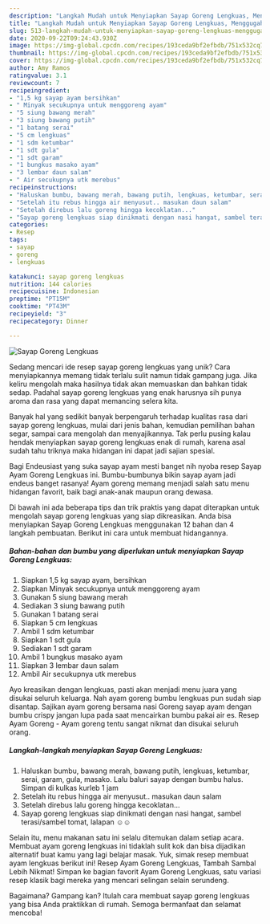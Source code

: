 ```yaml
---
description: "Langkah Mudah untuk Menyiapkan Sayap Goreng Lengkuas, Menggugah Selera"
title: "Langkah Mudah untuk Menyiapkan Sayap Goreng Lengkuas, Menggugah Selera"
slug: 513-langkah-mudah-untuk-menyiapkan-sayap-goreng-lengkuas-menggugah-selera
date: 2020-09-22T09:24:43.930Z
image: https://img-global.cpcdn.com/recipes/193ceda9bf2efbdb/751x532cq70/sayap-goreng-lengkuas-foto-resep-utama.jpg
thumbnail: https://img-global.cpcdn.com/recipes/193ceda9bf2efbdb/751x532cq70/sayap-goreng-lengkuas-foto-resep-utama.jpg
cover: https://img-global.cpcdn.com/recipes/193ceda9bf2efbdb/751x532cq70/sayap-goreng-lengkuas-foto-resep-utama.jpg
author: Amy Ramos
ratingvalue: 3.1
reviewcount: 7
recipeingredient:
- "1,5 kg sayap ayam bersihkan"
- " Minyak secukupnya untuk menggoreng ayam"
- "5 siung bawang merah"
- "3 siung bawang putih"
- "1 batang serai"
- "5 cm lengkuas"
- "1 sdm ketumbar"
- "1 sdt gula"
- "1 sdt garam"
- "1 bungkus masako ayam"
- "3 lembar daun salam"
- " Air secukupnya utk merebus"
recipeinstructions:
- "Haluskan bumbu, bawang merah, bawang putih, lengkuas, ketumbar, serai, garam, gula, masako. Lalu baluri sayap dengan bumbu halus. Simpan di kulkas kurleb 1 jam"
- "Setelah itu rebus hingga air menyusut.. masukan daun salam"
- "Setelah direbus lalu goreng hingga kecoklatan..."
- "Sayap goreng lengkuas siap dinikmati dengan nasi hangat, sambel terasi/sambel tomat, lalapan ☺☺"
categories:
- Resep
tags:
- sayap
- goreng
- lengkuas

katakunci: sayap goreng lengkuas 
nutrition: 144 calories
recipecuisine: Indonesian
preptime: "PT15M"
cooktime: "PT43M"
recipeyield: "3"
recipecategory: Dinner

---
```



![Sayap Goreng Lengkuas](https://img-global.cpcdn.com/recipes/193ceda9bf2efbdb/751x532cq70/sayap-goreng-lengkuas-foto-resep-utama.jpg)

Sedang mencari ide resep sayap goreng lengkuas yang unik? Cara menyiapkannya memang tidak terlalu sulit namun tidak gampang juga. Jika keliru mengolah maka hasilnya tidak akan memuaskan dan bahkan tidak sedap. Padahal sayap goreng lengkuas yang enak harusnya sih punya aroma dan rasa yang dapat memancing selera kita.

Banyak hal yang sedikit banyak berpengaruh terhadap kualitas rasa dari sayap goreng lengkuas, mulai dari jenis bahan, kemudian pemilihan bahan segar, sampai cara mengolah dan menyajikannya. Tak perlu pusing kalau hendak menyiapkan sayap goreng lengkuas enak di rumah, karena asal sudah tahu triknya maka hidangan ini dapat jadi sajian spesial.

Bagi Endeusiast yang suka sayap ayam mesti banget nih nyoba resep Sayap Ayam Goreng Lengkuas ini. Bumbu-bumbunya bikin sayap ayam jadi endeus banget rasanya! Ayam goreng memang menjadi salah satu menu hidangan favorit, baik bagi anak-anak maupun orang dewasa.


Di bawah ini ada beberapa tips dan trik praktis yang dapat diterapkan untuk mengolah sayap goreng lengkuas yang siap dikreasikan. Anda bisa menyiapkan Sayap Goreng Lengkuas menggunakan 12 bahan dan 4 langkah pembuatan. Berikut ini cara untuk membuat hidangannya.

<!--inarticleads1-->

##### Bahan-bahan dan bumbu yang diperlukan untuk menyiapkan Sayap Goreng Lengkuas:

1. Siapkan 1,5 kg sayap ayam, bersihkan
1. Siapkan  Minyak secukupnya untuk menggoreng ayam
1. Gunakan 5 siung bawang merah
1. Sediakan 3 siung bawang putih
1. Gunakan 1 batang serai
1. Siapkan 5 cm lengkuas
1. Ambil 1 sdm ketumbar
1. Siapkan 1 sdt gula
1. Sediakan 1 sdt garam
1. Ambil 1 bungkus masako ayam
1. Siapkan 3 lembar daun salam
1. Ambil  Air secukupnya utk merebus


Ayo kreasikan dengan lengkuas, pasti akan menjadi menu juara yang disukai seluruh keluarga. Nah ayam goreng bumbu lengkuas pun sudah siap disantap. Sajikan ayam goreng bersama nasi Goreng sayap ayam dengan bumbu crispy jangan lupa pada saat mencairkan bumbu pakai air es. Resep Ayam Goreng - Ayam goreng tentu sangat nikmat dan disukai seluruh orang. 

<!--inarticleads2-->

##### Langkah-langkah menyiapkan Sayap Goreng Lengkuas:

1. Haluskan bumbu, bawang merah, bawang putih, lengkuas, ketumbar, serai, garam, gula, masako. Lalu baluri sayap dengan bumbu halus. Simpan di kulkas kurleb 1 jam
1. Setelah itu rebus hingga air menyusut.. masukan daun salam
1. Setelah direbus lalu goreng hingga kecoklatan...
1. Sayap goreng lengkuas siap dinikmati dengan nasi hangat, sambel terasi/sambel tomat, lalapan ☺☺


Selain itu, menu makanan satu ini selalu ditemukan dalam setiap acara. Membuat ayam goreng lengkuas ini tidaklah sulit kok dan bisa dijadikan alternatif buat kamu yang lagi belajar masak. Yuk, simak resep membuat ayam lengkuas berikut ini! Resep Ayam Goreng Lengkuas, Tambah Sambal Lebih Nikmat! Simpan ke bagian favorit Ayam Goreng Lengkuas, satu variasi resep klasik bagi mereka yang mencari selingan selain serundeng. 

Bagaimana? Gampang kan? Itulah cara membuat sayap goreng lengkuas yang bisa Anda praktikkan di rumah. Semoga bermanfaat dan selamat mencoba!
